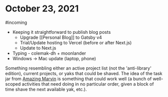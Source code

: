 # October 23, 2021

#incoming

- Keeping it straightforward to publish blog posts
  - Upgrade [[Personal Blog]] to Gatsby v4
  - Trial/Update hosting to Vercel (before or after Next.js)
  - Update to Next.js
- Typing - colemak-dh + moonlander
- Windows -> Mac update (laptop, phone)

Something resembling either an active project list (not the 'anti-library' edition), current projects, or yaks that could be shaved.  The idea of the task jar from [Amazing Marvin](https://amazingmarvin.com/features/) is something that could work well (a bunch of well-scoped activities that need doing in no particular order, given a block of time shave the next available yak, etc.).